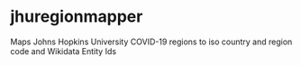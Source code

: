 # jhuregionmapper
Maps Johns Hopkins University COVID-19 regions to iso country and region code and Wikidata Entity Ids
